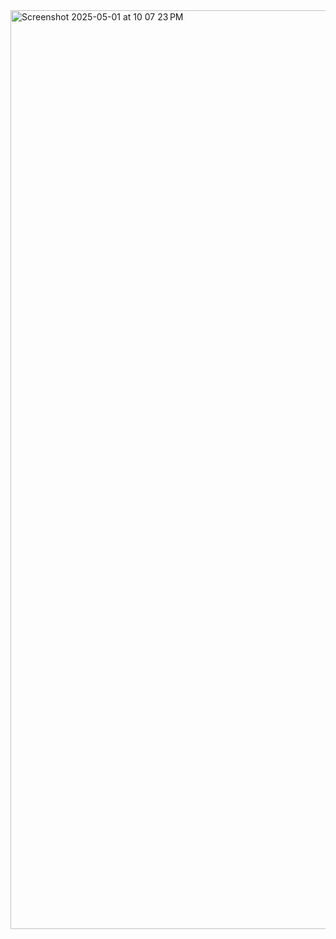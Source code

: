 <img width="1470" alt="Screenshot 2025-05-01 at 10 07 23 PM" src="https://github.com/user-attachments/assets/489b0362-ddb2-4a9d-9649-c2bebaf3bc32" />
